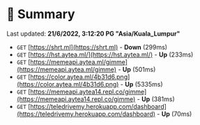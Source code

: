 # 📖 Summary
Last updated: **21/6/2022, 3:12:20 PG "Asia/Kuala_Lumpur"**

- `GET` [https://shrt.ml](https://shrt.ml) - **Down** (299ms)
- `GET` [https://hst.aytea.ml/](https://hst.aytea.ml/) - **Up** (233ms)
- `GET` [https://memeapi.aytea.ml/gimme](https://memeapi.aytea.ml/gimme) - **Up** (501ms)
- `GET` [https://color.aytea.ml/4b31d6.png](https://color.aytea.ml/4b31d6.png) - **Up** (5335ms)
- `GET` [https://memeapi.aytea14.repl.co/gimme](https://memeapi.aytea14.repl.co/gimme) - **Up** (381ms)
- `GET` [https://teledrivemy.herokuapp.com/dashboard](https://teledrivemy.herokuapp.com/dashboard) - **Up** (70ms)
